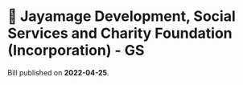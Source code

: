 # 📄  Jayamage Development, Social Services and Charity Foundation (Incorporation) - GS

Bill published on **2022-04-25**.
